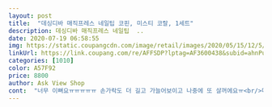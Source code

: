```yaml
---
layout: post 
title:  "데싱디바 매직프레스 네일팁 코핀, 미스티 코랄, 1세트" 
description: 데싱디바 매직프레스 네일팁  ..
date: 2020-07-19 06:58:55 
img: https://static.coupangcdn.com/image/retail/images/2020/05/15/12/5/f93346d6-fea7-4aa8-b073-9c54b6a68556.jpg 
linkUrl: https://link.coupang.com/re/AFFSDP?lptag=AF3600438&subid=ahnPublicAsk&pageKey=1583620763&itemId=2707038330&vendorItemId=70697322305&traceid=V0-113-4f44dcfac2d52aad 
categories: [1010] 
color: A57F92 
price: 8800 
author: Ask View Shop 
cont:  "너무 이뻐요ㅠㅠㅠㅠㅠ 손가락도 더 길고 가늘어보이고 나중에 또 살꺼에요ㅠ<br/>다른걸로 잘못와서 사용하려고 할 때는 못 썼네요.<br/> 그래도 예쁘긴 예쁨.<br/> 근데 하나는 안에 먼지가 들어간 상태로 만들어져갖고.<br/>.<br/>; 기분이 좀 그렇네요.<br/> 그리고 양념 같은거 안 묻게 조심해야합니다.<br/>.<br/> 착색이 잘 돼요.<br/>.<br/><br/>사이드도 좀 작게 하니 머리카락도 안걸려용 ㅎㅎ<br/>사이즈가 딱 떨어지는 경우가 잘 없어용.<br/> 좁고 긴 타입 손가락 가지신 분께 딱 맞을 듯요.<br/> 전 땅딸막하고 넓은 편이라 사이드 부분이 좀 비는게 몇 있어요.<br/> 접착부분은 되게 길어서 손톱안쪽에 먼지 생길 각.<br/> 이거야 메니큐어로 안쪽 칠하면 될 듯 싶고요.<br/> 다만 접착면이 안되어 있는 부분이 희끗하게 보여서 진한 색상의 컬러로 사면 티 안날 듯 해용 ㅎㅎ 사이즈 맞는게 홀수로 짝이 남아서 같은 제품라인 또 사면 믹스해서 다양하게 붙힐 수 있을 듯! 다만 저희 회사가 지문찍는거라 손가락 깊숙히 안들어가서 당황했다는.<br/>.<br/> 사진상은 적당히 길어보이는데 생각보다 꽤 길어요’ 붙히고 후기 쓰는거 되게 힘드네욬ㅋㅋㅋㅋ<br/>일주일은 충분히 갈듯해요 ㅎㅎ<br/>자꾸 옆이 떠서 더 작은 사쥬로 바꿧더니 테이프 된 곳이 손톱 딱! 맞아 떨어지고 길이도 좀더 짧아졌어욘! 모델컷 길이 나오네용<br/>접착력은 심각할 정도로 길어서 떼는거  너무 힘들었어요<br/>제가 좀 큰 사이즈로 붙혀서 안 맞았나봐요 ㅎㅎ<br/>후기추가!<br/>" 
---
```


